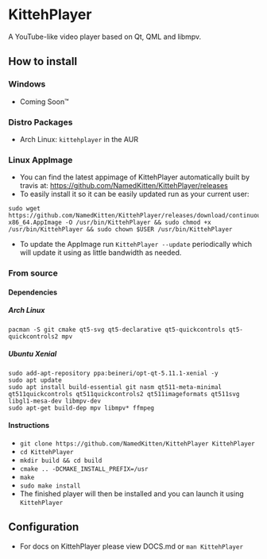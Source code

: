 # KittehPlayer
A YouTube-like video player based on Qt, QML and libmpv. 

## How to install
### Windows
- Coming Soon:tm:

### Distro Packages
- Arch Linux: `kittehplayer` in the AUR

### Linux AppImage
- You can find the latest appimage of KittehPlayer automatically built by travis at: https://github.com/NamedKitten/KittehPlayer/releases
- To easily install it so it can be easily updated run as your current user:
```
sudo wget https://github.com/NamedKitten/KittehPlayer/releases/download/continuous/KittehPlayer-x86_64.AppImage -O /usr/bin/KittehPlayer && sudo chmod +x /usr/bin/KittehPlayer && sudo chown $USER /usr/bin/KittehPlayer
```
- To update the AppImage run `KittehPlayer --update` periodically which will update it using as little bandwidth as needed. 


### From source
#### Dependencies
##### Arch Linux
```
pacman -S git cmake qt5-svg qt5-declarative qt5-quickcontrols qt5-quickcontrols2 mpv
```
##### Ubuntu Xenial 
``` 
sudo add-apt-repository ppa:beineri/opt-qt-5.11.1-xenial -y
sudo apt update
sudo apt install build-essential git nasm qt511-meta-minimal qt511quickcontrols qt511quickcontrols2 qt511imageformats qt511svg libgl1-mesa-dev libmpv-dev
sudo apt-get build-dep mpv libmpv* ffmpeg
```
#### Instructions 
- `git clone https://github.com/NamedKitten/KittehPlayer KittehPlayer`
- `cd KittehPlayer`
- `mkdir build && cd build`
- `cmake .. -DCMAKE_INSTALL_PREFIX=/usr`
- `make`
- `sudo make install`
- The finished player will then be installed and you can launch it using `KittehPlayer`

## Configuration
- For docs on KittehPlayer please view DOCS.md or `man KittehPlayer`
